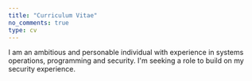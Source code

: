 ```yaml
---
title: "Curriculum Vitae"
no_comments: true
type: cv
---
```

I am an ambitious and personable individual with experience in systems operations, programming and security.
I'm seeking a role to build on my security experience.
